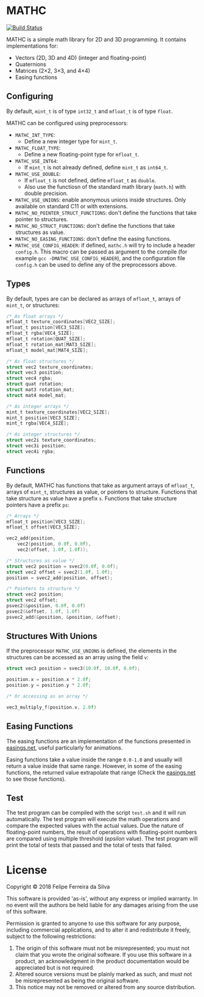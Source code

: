 # MATHC

[![Build Status](https://travis-ci.org/ferreiradaselva/mathc.svg?branch=master)](https://travis-ci.org/ferreiradaselva/mathc)

MATHC is a simple math library for 2D and 3D programming. It contains implementations for:

- Vectors (2D, 3D and 4D) (integer and floating-point)
- Quaternions
- Matrices (2×2, 3×3, and 4×4)
- Easing functions

## Configuring

By default, `mint_t` is of type `int32_t` and `mfloat_t` is of type `float`.

MATHC can be configured using preprocessors:

- `MATHC_INT_TYPE`:
  - Define a new integer type for `mint_t`.
- `MATHC_FLOAT_TYPE`:
  - Define a new floating-point type for `mfloat_t`.
- `MATHC_USE_INT64`:
  - If `mint_t` is not already defined, define `mint_t` as `int64_t`.
- `MATHC_USE_DOUBLE`:
  - If `mfloat_t` is not defined, define `mfloat_t` as `double`.
  - Also use the functiosn of the standard math library (`math.h`) with double precision.
- `MATHC_USE_UNIONS`: enable anonymous unions inside structures. Only available on standard C11 or with extensions.
- `MATHC_NO_POINTER_STRUCT_FUNCTIONS`: don't define the functions that take pointer to structures.
- `MATHC_NO_STRUCT_FUNCTIONS`: don't define the functions that take structures as value.
- `MATHC_NO_EASING_FUNCTIONS`: don't define the easing functions.
- `MATHC_USE_CONFIG_HEADER`: if defined, `mathc.h` will try to include a header `config.h`. This macro can be passed as argument to the compile (for example `gcc -DMATHC_USE_CONFIG_HEADER`), and the configuration file `config.h` can be used to define any of the preprocessors above.

## Types

By default, types are can be declared as arrays of `mfloat_t`, arrays of `mint_t`, or structures:

```c
/* As float arrays */
mfloat_t texture_coordinates[VEC2_SIZE];
mfloat_t position[VEC3_SIZE];
mfloat_t rgba[VEC4_SIZE];
mfloat_t rotation[QUAT_SIZE];
mfloat_t rotation_mat[MAT3_SIZE];
mfloat_t model_mat[MAT4_SIZE];

/* As float structures */
struct vec2 texture_coordinates;
struct vec3 position;
struct vec4 rgba;
struct quat rotation;
struct mat3 rotation_mat;
struct mat4 model_mat;

/* As integer arrays */
mint_t texture_coordinates[VEC2_SIZE];
mint_t position[VEC3_SIZE];
mint_t rgba[VEC4_SIZE];

/* As integer structures */
struct vec2i texture_coordinates;
struct vec3i position;
struct vec4i rgba;
```

## Functions

By default, MATHC has functions that take as argument arrays of `mfloat_t`, arrays of `mint_t`, structures as value, or pointers to structure. Functions that take structure as value have a prefix `s`. Functions that take structure pointers have a prefix `ps`:

```c
/* Arrays */
mfloat_t position[VEC3_SIZE];
mfloat_t offset[VEC3_SIZE];

vec2_add(position,
	vec2(position, 0.0f, 0.0f),
	vec2(offset, 1.0f, 1.0f));

/* Structures as value */
struct vec2 position = svec2(0.0f, 0.0f);
struct vec2 offset = svec2(1.0f, 1.0f);
position = svec2_add(position, offset);

/* Pointers to structure */
struct vec2 position;
struct vec2 offset;
psvec2(&position, 0.0f, 0.0f)
psvec2(&offset, 1.0f, 1.0f)
psvec2_add(&position, &position, &offset);
```

## Structures With Unions

If the preprocessor `MATHC_USE_UNIONS` is defined, the elements in the structures can be accessed as an array using the field `v`:

```c
struct vec3 position = svec3(10.0f, 10.0f, 0.0f);

position.x = position.x * 2.0f;
position.y = position.y * 2.0f;

/* Or accessing as an array */

vec3_multiply_f(position.v, 2.0f)
```

## Easing Functions

The easing functions are an implementation of the functions presented in [easings.net](http://easings.net/), useful particularly for animations.

Easing functions take a value inside the range `0.0-1.0` and usually will return a value inside that same range. However, in some of the easing functions, the returned value extrapolate that range (Check the [easings.net](http://easings.net/) to see those functions).

## Test

The test program can be compiled with the script `test.sh` and it will run automatically. The test program will execute the math operations and compare the expected values with the actual values. Due the nature of floating-point numbers, the result of operations with floating-point numbers are compared using multiple threshold (*epsilon* value). The test program will print the total of tests that passed and the total of tests that failed.

# License

Copyright © 2018 Felipe Ferreira da Silva

This software is provided 'as-is', without any express or implied warranty. In no event will the authors be held liable for any damages arising from the use of this software.

Permission is granted to anyone to use this software for any purpose, including commercial applications, and to alter it and redistribute it freely, subject to the following restrictions:

1. The origin of this software must not be misrepresented; you must not claim that you wrote the original software. If you use this software in a product, an acknowledgment in the product documentation would be appreciated but is not required.
2. Altered source versions must be plainly marked as such, and must not be misrepresented as being the original software.
3. This notice may not be removed or altered from any source distribution.
